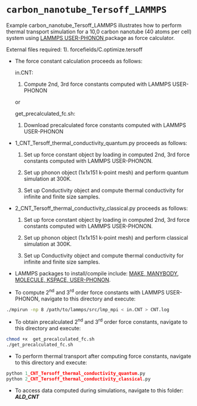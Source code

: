 # `carbon_nanotube_Tersoff_LAMMPS`

Example carbon_nanotube_Tersoff_LAMMPS illustrates how to perform thermal 
transport simulation for a 10,0 carbon nanotube (40 atoms per cell) system using
[LAMMPS USER-PHONON ](https://lammps.sandia.gov/doc/Packages_details.html#pkg-user-phonon) package as force calculator.

External files required: 
			1). forcefields/C.optimize.tersoff

- The force constant calculation proceeds as follows:

    in.CNT:
    1.  Compute 2nd, 3rd force constants computed with LAMMPS USER-PHONON
			
	or

	get_precalculated_fc.sh:
	1.  Download precalculated force constants computed with LAMMPS USER-PHONON


- 1_CNT_Tersoff_thermal_conductivity_quantum.py proceeds as follows:

    1. Set up force constant object by loading in computed 2nd, 3rd force constants computed with LAMMPS USER-PHONON.

    2. Set up phonon object (1x1x151 k-point mesh) and perform quantum simulation at 300K.
     
    3. Set up Conductivity object and compute thermal conductivity for infinite and finite size samples. 

-  2_CNT_Tersoff_thermal_conductivity_classical.py proceeds as follows:

    1. Set up force constant object by loading in computed 2nd, 3rd force constants computed with LAMMPS USER-PHONON.

    2. Set up phonon object (1x1x151 k-point mesh) and perform classical simulation at 300K.

    3. Set up Conductivity object and compute thermal conductivity for infinite and finite size samples. 

- LAMMPS packages to install/compile include: [MAKE, MANYBODY, MOLECULE, KSPACE, USER-PHONON](https://lammps.sandia.gov/doc/Packages_details.html).

- To compute 2<sup>nd</sup> and 3<sup>rd</sup> order force constants with LAMMPS USER-PHONON, navigate to this directory and execute:
```bash
./mpirun -np 8 /path/to/lammps/src/lmp_mpi < in.CNT > CNT.log 
```
- To obtain precalculated 2<sup>nd</sup> and 3<sup>rd</sup> order force constants, navigate to this directory and execute:
```bash
chmod +x  get_precalculated_fc.sh
./get_precalculated_fc.sh
```
- To perform thermal transport after computing force constants, navigate to this directory and execute:
```python
python 1_CNT_Tersoff_thermal_conductivity_quantum.py
python 2_CNT_Tersoff_thermal_conductivity_classical.py
```
- To access data computed during simulations, navigate to this folder: ***ALD_CNT***
